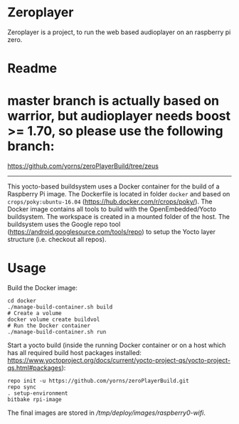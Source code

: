 # Zeroplayer

Zeroplayer is a project, to run the web based audioplayer on an raspberry pi zero.

# Readme


# master branch is actually based on warrior, but audioplayer needs boost >= 1.70, so please use the following branch:

https://github.com/yorns/zeroPlayerBuild/tree/zeus

---------

This yocto-based buildsystem uses a Docker container for the build of a Raspberry Pi image.
The Dockerfile is located in folder `docker` and based on `crops/poky:ubuntu-16.04` (https://hub.docker.com/r/crops/poky/).
The Docker image contains all tools to build with the OpenEmbedded/Yocto buildsystem. The workspace is created in a mounted folder of the host.
The buildsystem uses the Google repo tool (https://android.googlesource.com/tools/repo) to setup the Yocto layer structure (i.e. checkout all repos).

# Usage

Build the Docker image:
```
cd docker
./manage-build-container.sh build
# Create a volume
docker volume create buildvol
# Run the Docker container
./manage-build-container.sh run
```

Start a yocto build (inside the running Docker container or on a host which has all required build host packages installed:
https://www.yoctoproject.org/docs/current/yocto-project-qs/yocto-project-qs.html#packages):
```
repo init -u https://github.com/yorns/zeroPlayerBuild.git
repo sync
. setup-environment
bitbake rpi-image
```

The final images are stored in  _<build-dir>/tmp/deploy/images/raspberry0-wifi_.

